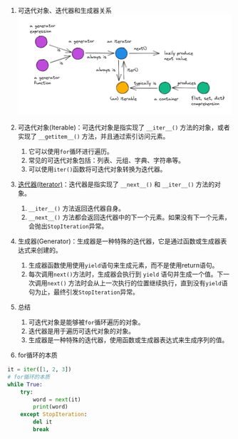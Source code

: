 1. 可迭代对象、迭代器和生成器关系
   ![迭代器和生成器关系](./iterator_and_generator.png)
2. 可迭代对象(Iterable)：可迭代对象是指实现了 `__iter__()` 方法的对象，或者实现了 `__getitem__()` 方法，并且通过索引访问元素。
    1. 它可以使用`for`循环进行遍历。
    2. 常见的可迭代对象包括：列表、元组、字典、字符串等。
    3. 可以使用`iter()`函数将可迭代对象转换为迭代器。
3. [迭代器(Iterator)](https://www.runoob.com/python3/python3-iterator-generator.html)：迭代器是指实现了 `__next__()`
   和 `__iter__()` 方法的对象。
    1. `__iter__()` 方法返回迭代器自身。
    2. `__next__()` 方法都会返回迭代器中的下一个元素。如果没有下一个元素，会抛出`StopIteration`异常。
4. 生成器(Generator)：生成器是一种特殊的迭代器，它是通过函数或生成器表达式来创建的。
    1. 生成器函数使用使用`yield`语句来生成元素，而不是使用return语句。
    2. 每次调用`next()`方法时，生成器会执行到 `yield` 语句并生成一个值。下一次调用`next()`
       方法时会从上一次执行的位置继续执行，直到没有`yield`语句为止，最终引发`StopIteration`异常。

5. 总结
    1. 可迭代对象是能够被`for`循环遍历的对象。
    2. 迭代器是用于遍历可迭代对象的对象。
    3. 生成器是一种特殊的迭代器，使用函数或生成器表达式来生成序列的值。

6. for循环的本质

```python
it = iter([1, 2, 3])
# for循环的本质
while True:
    try:
        word = next(it)
        print(word)
    except StopIteration:
        del it
        break
```

